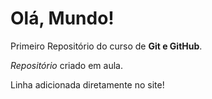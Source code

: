 # Olá, Mundo!
 Primeiro Repositório do curso de **Git e GitHub**.

 *Repositório* criado em aula.

Linha adicionada diretamente no site!

